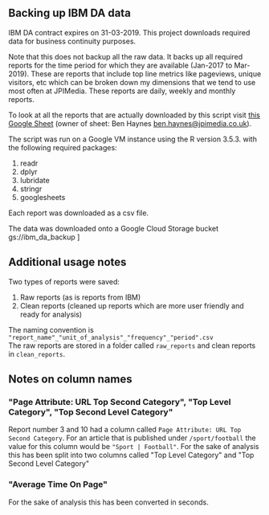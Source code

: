 ## Backing up IBM DA data   

IBM DA contract expires on 31-03-2019. This project downloads required data for business continuity purposes.  

Note that this does not backup all the raw data. It backs up all required reports for the time period for which they are available (Jan-2017 to Mar-2019). These are reports that include top line metrics like pageviews, unique visitors, etc which can be broken down my dimensions that we tend to use most often at JPIMedia. These reports are daily, weekly and monthly reports.  

To look at all the reports that are actually downloaded by this script visit [this Google Sheet](https://docs.google.com/spreadsheets/d/1lAfyijkUGc_cvC01VhgMHTwsOxWMQyoavujcHi27SXE/edit?usp=sharing) (owner of sheet: Ben Haynes ben.haynes@jpimedia.co.uk).  

The script was run on a Google VM instance using the R version 3.5.3. with the following required packages:  

1. readr  
2. dplyr  
3. lubridate  
4. stringr  
5. googlesheets

Each report was downloaded as a csv file.  

The data was downloaded onto a Google Cloud Storage bucket gs://ibm_da_backup  ]

## Additional usage notes  
Two types of reports were saved:  

1. Raw reports (as is reports from IBM)  
2. Clean reports (cleaned up reports which are more user friendly and ready for analysis)  

The naming convention is `"report_name"_"unit_of_analysis"_"frequency"_"period".csv`  
The raw reports are stored in a folder called `raw_reports` and clean reports in `clean_reports`.  

## Notes on column names  
### "Page Attribute: URL Top  Second Category", "Top Level Category", "Top Second Level Category"  

Report number 3 and 10 had a column called `Page Attribute: URL Top  Second Category`. For an article that is published under `/sport/football` the value for this column would be `"Sport | Football"`. For the sake of analysis this has been split into two columns called "Top Level Category" and "Top Second Level Category"  

### "Average Time On Page"  
For the sake of analysis this has been converted in seconds.  




